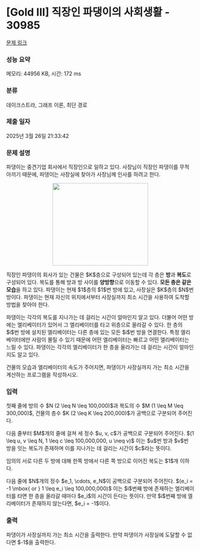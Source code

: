 # [Gold III] 직장인 파댕이의 사회생활 - 30985 

[문제 링크](https://www.acmicpc.net/problem/30985) 

### 성능 요약

메모리: 44956 KB, 시간: 172 ms

### 분류

데이크스트라, 그래프 이론, 최단 경로

### 제출 일자

2025년 3월 26일 21:33:42

### 문제 설명

<p>파댕이는 중견기업 회사에서 직장인으로 일하고 있다. 사장님이 직장인 파댕이를 무척 아끼기 때문에, 파댕이는 사장실에 찾아가 사장님께 인사를 하려고 한다.</p>

<p style="text-align: center;"><img alt="" src="" style="height: 221px; width: 256px;"></p>

<p>직장인 파댕이의 회사가 있는 건물은 $K$층으로 구성되어 있는데 각 층은 <strong>방</strong>과 <strong>복도</strong>로 구성되어 있다. 복도를 통해 방과 방 사이를 <strong>양방향</strong>으로 이동할 수 있다. <strong>모든 층은 같은 모습</strong>을 하고 있다. 파댕이는 현재 $1$층의 $1$번 방에 있고, 사장실은 $K$층의 $N$번 방이다. 파댕이는 현재 자신의 위치에서부터 사장실까지 최소 시간을 사용하여 도착할 방법을 찾아야 한다.</p>

<p>파댕이는 각각의 복도를 지나가는 데 걸리는 시간이 얼마인지 알고 있다. 더불어 어떤 방에는 엘리베이터가 있어서 그 엘리베이터를 타고 위층으로 올라갈 수 있다. 한 층의 $i$번 방에 설치된 엘리베이터는 다른 층에 있는 모든 $i$번 방을 연결한다. 특정 엘리베이터에만 사람이 몰릴 수 있기 때문에 어떤 엘리베이터는 빠르고 어떤 엘리베이터는 느릴 수 있다. 파댕이는 각각의 엘리베이터가 한 층을 올라가는 데 걸리는 시간이 얼마인지도 알고 있다.</p>

<p>건물의 모습과 엘리베이터의 속도가 주어지면, 파댕이가 사장실까지 가는 최소 시간을 계산하는 프로그램을 작성하시오.</p>

### 입력 

 <p>첫째 줄에 방의 수 $N (2 \leq N \leq 100,000)$과 복도의 수 $M (1 \leq M \leq 300,000)$, 건물의 층수 $K (2 \leq K \leq 200,000)$가 공백으로 구분되어 주어진다. </p>

<p>다음 줄부터 $M$개의 줄에 걸쳐 세 정수 $u, v, c$가 공백으로 구분되어 주어진다. $(1 \leq u, v \leq N, 1 \leq c \leq 100,000,000, u \neq v)$ 이는 $u$번 방과 $v$번 방을 잇는 복도가 존재하며 이를 지나가는 데 걸리는 시간이 $c$라는 뜻이다.</p>

<p>임의의 서로 다른 두 방에 대해 한쪽 방에서 다른 쪽 방으로 이어진 복도는 $1$개 이하다.</p>

<p>다음 줄에 $N$개의 정수 $e_1, \cdots, e_N$이 공백으로 구분되어 주어진다. $(e_i = -1 \mbox{ or } 1 \leq e_i \leq 100,000,000)$ 이는 $i$번째 방에 존재하는 엘리베이터를 타면 한 층을 올라갈 때마다 $e_i$의 시간이 든다는 뜻이다. 만약 $i$번째 방에 엘리베이터가 존재하지 않는다면, $e_i = -1$이다.</p>

### 출력 

 <p>파댕이가 사장실까지 가는 최소 시간을 출력한다. 만약 파댕이가 사장실에 도달할 수 없다면 $-1$을 출력한다.</p>

